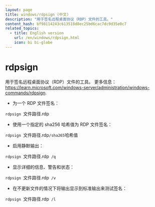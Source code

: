 ```yaml
---
layout: page
title: windows/rdpsign (中文)
description: "用于签名远程桌面协议（RDP）文件的工具。"
content_hash: bf98114243c613518d8ec25bd6cac7dc9d35e0c7
related_topics:
  - title: English version
    url: /en/windows/rdpsign.html
    icon: bi bi-globe
---
```

# rdpsign

用于签名远程桌面协议（RDP）文件的工具。
更多信息：<https://learn.microsoft.com/windows-server/administration/windows-commands/rdpsign>.

- 为一个 RDP 文件签名：

`rdpsign `<span class="tldr-var badge badge-pill bg-dark-lm bg-white-dm text-white-lm text-dark-dm font-weight-bold">文件路径.rdp</span>

- 使用一个指定的 sha256 哈希值为 RDP 文件签名：

`rdpsign `<span class="tldr-var badge badge-pill bg-dark-lm bg-white-dm text-white-lm text-dark-dm font-weight-bold">文件路径.rdp</span>` /sha265 `<span class="tldr-var badge badge-pill bg-dark-lm bg-white-dm text-white-lm text-dark-dm font-weight-bold">哈希值</span>

- 启用静默输出：

`rdpsign `<span class="tldr-var badge badge-pill bg-dark-lm bg-white-dm text-white-lm text-dark-dm font-weight-bold">文件路径.rdp</span>` /q`

- 显示详细的信息、警告和状态：

`rdpsign `<span class="tldr-var badge badge-pill bg-dark-lm bg-white-dm text-white-lm text-dark-dm font-weight-bold">文件路径.rdp</span>` /v`

- 在不更新文件的情况下将输出显示到标准输出来测试签名：

`rdpsign `<span class="tldr-var badge badge-pill bg-dark-lm bg-white-dm text-white-lm text-dark-dm font-weight-bold">文件路径.rdp</span>` /l`

